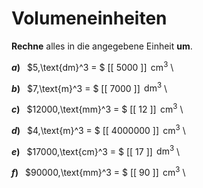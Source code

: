 <!--
version:  0.0.1

language: de

@style
input {
    text-align: center;
}

.flex-container {
    display: flex;
    flex-wrap: wrap;
    align-items: stretch;
    gap: 20px;
}

.flex-child {
    flex: 1;
    min-width: 350px;
    margin-right: 20px;
}

@media (max-width: 400px) {
    .flex-child {
        flex: 100%;
        margin-right: 0;
    }
}
@end

formula: \carry   \textcolor{red}{\scriptsize #1}
formula: \digit   \rlap{\carry{#1}}\phantom{#2}#2
formula: \permil  \text{‰}

import: https://raw.githubusercontent.com/LiaTemplates/Tikz-Jax/main/README.md

script: https://cdn.jsdelivr.net/gh/LiaTemplates/Tikz-Jax@main/dist/index.js


tags: Einheiten, Länge, Volumen, sehr leicht, sehr niedrig, Angeben

comment: Rechne die Volumeneinheit richtig um.

author: Martin Lommatzsch

-->




# Volumeneinheiten


**Rechne** alles in die angegebene Einheit **um**.




<section class="flex-container">

<div class="flex-child">

__$a)\;\;$__ $5\,\text{dm}^3 = $ [[   5000  ]] $\,\text{cm}^3$ \

</div>

<div class="flex-child">

__$b)\;\;$__ $7\,\text{m}^3 = $ [[   7000  ]] $\,\text{dm}^3$ \

</div>

<div class="flex-child">

__$c)\;\;$__ $12000\,\text{mm}^3 = $ [[   12     ]] $\,\text{cm}^3$ \

</div>

<div class="flex-child">

__$d)\;\;$__ $4\,\text{m}^3 = $ [[ 4000000 ]] $\,\text{cm}^3$ \

</div>

<div class="flex-child">

__$e)\;\;$__ $17000\,\text{cm}^3 = $ [[    17    ]] $\,\text{dm}^3$ \

</div>

<div class="flex-child">

__$f)\;\;$__ $90000\,\text{mm}^3 = $ [[    90    ]] $\,\text{cm}^3$ \

</div>


</section>





